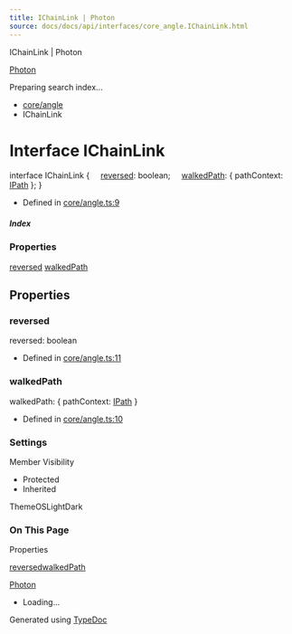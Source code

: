 ```yaml
---
title: IChainLink | Photon
source: docs/docs/api/interfaces/core_angle.IChainLink.html
---
```


IChainLink | Photon

[Photon](../index.md)




Preparing search index...

* [core/angle](../modules/core_angle.md)
* IChainLink

# Interface IChainLink

interface IChainLink {
    [reversed](#reversed): boolean;
    [walkedPath](#walkedpath): { pathContext: [IPath](core_schema.IPath.md) };
}

* Defined in [core/angle.ts:9](https://github.com/mwhite454/photon/blob/main/packages/photon/src/core/angle.ts#L9)

##### Index

### Properties

[reversed](#reversed)
[walkedPath](#walkedpath)

## Properties

### reversed

reversed: boolean

* Defined in [core/angle.ts:11](https://github.com/mwhite454/photon/blob/main/packages/photon/src/core/angle.ts#L11)

### walkedPath

walkedPath: { pathContext: [IPath](core_schema.IPath.md) }

* Defined in [core/angle.ts:10](https://github.com/mwhite454/photon/blob/main/packages/photon/src/core/angle.ts#L10)

### Settings

Member Visibility

* Protected
* Inherited

ThemeOSLightDark

### On This Page

Properties

[reversed](#reversed)[walkedPath](#walkedpath)

[Photon](../index.md)

* Loading...

Generated using [TypeDoc](https://typedoc.org/)
